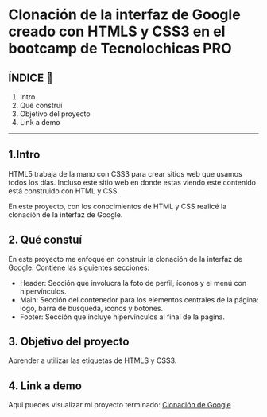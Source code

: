 # Clonación de la interfaz de Google creado con HTMLS y CSS3 en el bootcamp de Tecnolochicas PRO

## ÍNDICE 👾 
1. Intro 
2. Qué construí
3. Objetivo del proyecto 
4. Link a demo

****
## 1.Intro 
HTML5 trabaja de la mano con CSS3 para crear sitios web que usamos todos los días. Incluso este sitio web en donde estas viendo este contenido está construido con HTML y CSS. 

En este proyecto, con los conocimientos de HTML y CSS realicé la clonación de la interfaz de Google. 

## 2. Qué constuí 
En este proyecto me enfoqué en construir la clonación de la interfaz de Google. 
Contiene las siguientes secciones:

* Header: Sección que involucra la foto de perfil, íconos y el menú con hipervínculos.
* Main: Sección del contenedor para los elementos centrales de la página: logo, barra de búsqueda, íconos y botones.
* Footer: Sección que incluye hipervínculos al final de la  página.

## 3. Objetivo del proyecto 
Aprender a utilizar las etiquetas de HTMLS y CSS3.

## 4. Link a demo 
Aqui puedes visualizar mi proyecto terminado: [Clonación de Google](https://verdant-halva-cbd489.netlify.app/)
